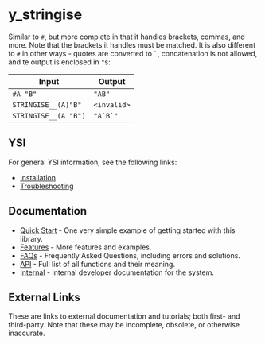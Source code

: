 # y_stringise

Similar to `#`, but more complete in that it handles brackets, commas, and more.  Note that the brackets it handles must be matched.  It is also different to `#` in other ways - quotes are converted to `` ` ``, concatenation is not allowed, and te output is enclosed in `"`s:

| Input                | Output      |
| -------------------- | ----------- |
| `#A "B"`             | `"AB"`      |
| `STRINGISE__(A)"B"`  | `<invalid>` |
| `STRINGISE__(A "B")` | ``"A`B`"``  |

## YSI

For general YSI information, see the following links:

* [Installation](../installation.md)
* [Troubleshooting](../troubleshooting.md)

## Documentation

* [Quick Start](y_stringise/quick-start.md) - One very simple example of getting started with this library.
* [Features](y_stringise/features.md) - More features and examples.
* [FAQs](y_stringise/faqs.md) - Frequently Asked Questions, including errors and solutions.
* [API](y_stringise/api.md) - Full list of all functions and their meaning.
* [Internal](y_stringise/internal.md) - Internal developer documentation for the system.

## External Links

These are links to external documentation and tutorials; both first- and third-party.  Note that these may be incomplete, obsolete, or otherwise inaccurate.

